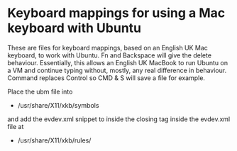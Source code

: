 # Keyboard mappings for using a Mac keyboard with Ubuntu

These are files for keyboard mappings, based on an English UK Mac keyboard, to work with Ubuntu. Fn and Backspace will give the delete behaviour. Essentially, this allows an English UK MacBook to run Ubuntu on a VM and continue typing without, mostly, any real difference in behaviour. Command replaces Control so CMD & S will save a file for example.

Place the ubm file into 

* /usr/share/X11/xkb/symbols

and add the evdev.xml snippet to inside the closing </layoutList> tag inside the evdev.xml file at

* /usr/share/X11/xkb/rules/